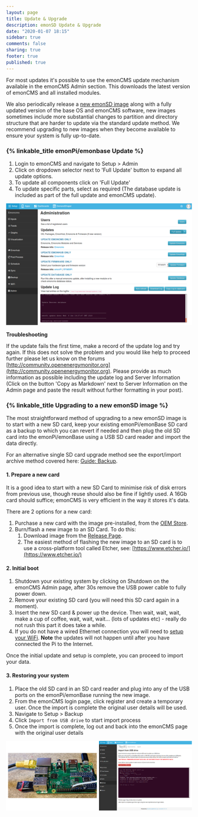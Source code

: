 ```yaml
---
layout: page
title: Update & Upgrade
description: emonSD Update & Upgrade
date: "2020-01-07 18:15"
sidebar: true
comments: false
sharing: true
footer: true
published: true
---
```


For most updates it's possible to use the emonCMS update mechanism available in the emonCMS Admin section. This downloads the latest version of emonCMS and all installed modules.

We also periodically release a [new emonSD image](https://github.com/openenergymonitor/emonpi/wiki/emonSD-pre-built-SD-card-Download-&-Change-Log) along with a fully updated version of the base OS and emonCMS software, new images sometimes include more substantial changes to partition and directory structure that are harder to update via the standard update method. We recommend upgrading to new images when they become available to ensure your system is fully up-to-date.

### {% linkable_title emonPi/emonbase Update %}

1. Login to emonCMS and navigate to Setup > Admin
2. Click on dropdown selector next to 'Full Update' button to expand all update options.
3. To update all components click on 'Full Update'
4. To update specific parts, select as required (The database update is included as part of the full update and emonCMS update).

![emonCMS Update](/images/setup/emonCMS_update.png)

**Troubleshooting**

If the update fails the first time, make a record of the update log and try again. If this does not solve the problem and you would like help to proceed further please let us know on the forums [http://community.openenergymonitor.org](http://community.openenergymonitor.org). Please provide as much information as possible including the update log and Server Information (Click on the button 'Copy as Markdown' next to Server Information on the Admin page and paste the result without further formatting in your post).

### {% linkable_title Upgrading to a new emonSD image %}

The most straightforward method of upgrading to a new emonSD image is to start with a new SD card, keep your existing emonPi/emonBase SD card as a backup to which you can revert if needed and then plug the old SD card into the emonPi/emonBase using a USB SD card reader and import the data directly. 

For an alternative single SD card upgrade method see the export/import archive method covered here: [Guide: Backup](https://guide.openenergymonitor.org/setup/import/).

#### 1. Prepare a new card

It is a good idea to start with a new SD Card to minimise risk of disk errors from previous use, though reuse should also be fine if lightly used. A 16Gb card should suffice; emonCMS is very efficient in the way it stores it's data.

There are 2 options for a new card:

1. Purchase a new card with the image pre-installed, from the [OEM Store](https://shop.openenergymonitor.com/emonsd-pre-loaded-raspberry-pi-sd-card/).
2. Burn/flash a new image to an SD Card. To do this:
    1. Download image from the [Release Page](https://github.com/openenergymonitor/emonpi/wiki/emonSD-pre-built-SD-card-Download-&-Change-Log).
    2. The easiest method of flashing the new image to an SD card is to use a cross-platform tool called Etcher, see: [https://www.etcher.io/](https://www.etcher.io/)

#### 2. Initial boot

1. Shutdown your existing system by clicking on Shutdown on the emonCMS Admin page, after 30s remove the USB power cable to fully power down.
2. Remove your existing SD card (you will need this SD card again in a moment).
3. Insert the new SD card & power up the device. Then wait, wait, wait, make a cup of coffee, wait, wait, wait… (lots of updates etc) - really do not rush this part it does take a while.
4. If you do not have a wired Ethernet connection you will need to [setup your WiFi](https://guide.openenergymonitor.org/setup/connect/#1a-connect-to-wifi). **Note** the updates will not happen until after you have connected the Pi to the Internet.

Once the initial update and setup is complete, you can proceed to import your data.

#### 3. Restoring your system

1. Place the old SD card in an SD card reader and plug into any of the USB ports on the emonPi/emonBase running the new image.
2. From the emonCMS login page, click register and create a temporary user. Once the import is complete the original user details will be used.
3. Navigate to Setup > Backup
4. Click `Import from USB drive` to start import process
5. Once the import is complete, log out and back into the emonCMS page with the original user details

![USB Import](/images/setup/usb_import.png)
